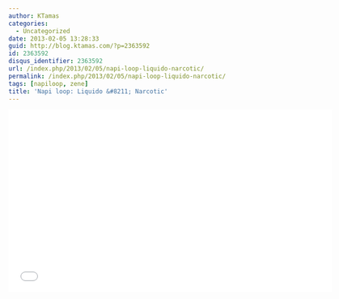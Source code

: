 ```yaml
---
author: KTamas
categories:
  - Uncategorized
date: 2013-02-05 13:28:33
guid: http://blog.ktamas.com/?p=2363592
id: 2363592
disqus_identifier: 2363592
url: /index.php/2013/02/05/napi-loop-liquido-narcotic/
permalink: /index.php/2013/02/05/napi-loop-liquido-narcotic/
tags: [napiloop, zene]
title: 'Napi loop: Liquido &#8211; Narcotic'
---
```



<p><iframe src="//www.youtube.com/embed/0JSXCfGWjqA" width="640" height="360" frameborder="0" allowfullscreen="allowfullscreen"></iframe></p>
